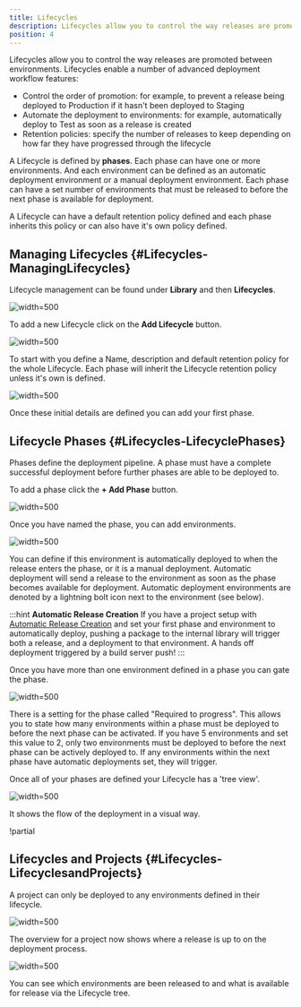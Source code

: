 ```yaml
---
title: Lifecycles
description: Lifecycles allow you to control the way releases are promoted between environments.
position: 4
---
```


Lifecycles allow you to control the way releases are promoted between environments. Lifecycles enable a number of advanced deployment workflow features:

- Control the order of promotion: for example, to prevent a release being deployed to Production if it hasn't been deployed to Staging
- Automate the deployment to environments: for example, automatically deploy to Test as soon as a release is created
- Retention policies: specify the number of releases to keep depending on how far they have progressed through the lifecycle

A Lifecycle is defined by **phases**. Each phase can have one or more environments. And each environment can be defined as an automatic deployment environment or a manual deployment environment. Each phase can have a set number of environments that must be released to before the next phase is available for deployment.

A Lifecycle can have a default retention policy defined and each phase inherits this policy or can also have it's own policy defined.

## Managing Lifecycles {#Lifecycles-ManagingLifecycles}

Lifecycle management can be found under **Library** and then **Lifecycles**.

![](/docs/images/3048104/3277868.png "width=500")

To add a new Lifecycle click on the **Add Lifecycle** button.

![](/docs/images/3048104/3277867.png "width=500")

To start with you define a Name, description and default retention policy for the whole Lifecycle. Each phase will inherit the Lifecycle retention policy unless it's own is defined.

![](/docs/images/3048104/3277866.png "width=500")

Once these initial details are defined you can add your first phase.

## Lifecycle Phases {#Lifecycles-LifecyclePhases}

Phases define the deployment pipeline. A phase must have a complete successful deployment before further phases are able to be deployed to.

To add a phase click the **+ Add Phase** button.

![](/docs/images/3048104/3277864.png "width=500")

Once you have named the phase, you can add environments.

![](/docs/images/3048104/3277863.png "width=500")

You can define if this environment is automatically deployed to when the release enters the phase, or it is a manual deployment. Automatic deployment will send a release to the environment as soon as the phase becomes available for deployment. Automatic deployment environments are denoted by a lightning bolt icon next to the environment (see below).

:::hint
**Automatic Release Creation**
If you have a project setup with [Automatic Release Creation](/docs/deploying-applications/automatic-release-creation.md) and set your first phase and environment to automatically deploy, pushing a package to the internal library will trigger both a release, and a deployment to that environment. A hands off deployment triggered by a build server push!
:::

Once you have more than one environment defined in a phase you can gate the phase.

![](/docs/images/3048104/3277862.png "width=500")

There is a setting for the phase called "Required to progress". This allows you to state how many environments within a phase must be deployed to before the next phase can be activated. If you have 5 environments and set this value to 2, only two environments must be deployed to before the next phase can be actively deployed to. If any environments within the next phase have automatic deployments set, they will trigger.

Once all of your phases are defined your Lifecycle has a 'tree view'.

![](/docs/images/3048104/3277861.png "width=500")

It shows the flow of the deployment in a visual way.

!partial <optionalphase>

## Lifecycles and Projects {#Lifecycles-LifecyclesandProjects}

A project can only be deployed to any environments defined in their lifecycle.

![](/docs/images/3048104/3277860.png "width=500")

The overview for a project now shows where a release is up to on the deployment process.

![](/docs/images/3048104/3277859.png "width=500")

You can see which environments are been released to and what is available for release via the Lifecycle tree.

